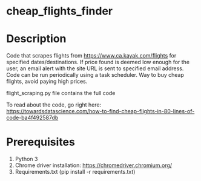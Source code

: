 # cheap_flights_finder

# Description 

Code that scrapes flights from https://www.ca.kayak.com/flights for specified dates/destinations. If price found is deemed low enough for the user, an email alert with the site URL is sent to specified email address. Code can be run periodically using a task scheduler.
Way to buy cheap flights, avoid paying high prices.

flight_scraping.py file contains the full code

To read about the code, go right here: https://towardsdatascience.com/how-to-find-cheap-flights-in-80-lines-of-code-ba4f492587db


# Prerequisites

1. Python 3 
2. Chrome driver installation: https://chromedriver.chromium.org/
3. Requirements.txt (pip install -r requirements.txt)
